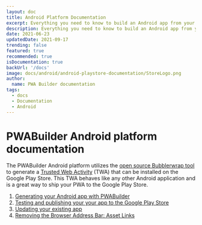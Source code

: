```yaml
---
layout: doc
title: Android Platform Documentation
excerpt: Everything you need to know to build an Android app from your PWA
description: Everything you need to know to build an Android app from your PWA
date: 2021-06-23
updatedDate: 2021-09-17
trending: false
featured: true
recommended: true
isDocumentation: true
backUrl: '/docs'
image: docs/android/android-playstore-documentation/StoreLogo.png
author:
  name: PWA Builder documentation
tags:
  - docs
  - Documentation
  - Android
---
```


# PWABuilder Android platform documentation

The PWABuilder Android platform utilizes the [open source Bubblerwrap tool](https://github.com/GoogleChromeLabs/bubblewrap) to generate a [Trusted Web Activity](https://developers.google.com/web/android/trusted-web-activity/) (TWA) that can be installed on the Google Play Store. This TWA behaves like any other Android application and is a great way to ship your PWA to the Google Play Store.

1. [Generating your Android app with PWABuilder](/docs/generating-your-android-package)
2. [Testing and publishing your your app to the Google Play Store](/docs/testing-and-publishing-your-android-pwa-to-the-google-play-store)
3. [Updating your existing app](/docs/updating-your-existing-app)
4. [Removing the Browser Address Bar: Asset Links](/docs/removing-the-browser-address-bar)